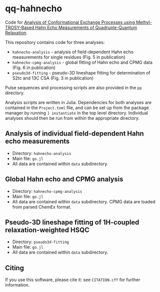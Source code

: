 # qq-hahnecho

Code for [Analysis of Conformational Exchange Processes using Methyl-TROSY-Based Hahn Echo Measurements of Quadruple-Quantum Relaxation](https://mr.copernicus.org/preprints/mr-2021-60/).

This repository contains code for three analyses:
* `hahnecho-analysis` - analysis of field-dependent Hahn echo measurements for single residues (Fig. 5 in publication)
* `hahnecho-cpmg-analysis` - global fitting of Hahn echo and CPMG data (Fig. 6 in publication)
* `pseudo3d-fitting` - pseudo-3D lineshape fitting for determination of S2tc and 13C CSA (Fig. 3 in publication)

Pulse sequences and processing scripts are also provided in the `pp` directory.

Analysis scripts are written in Julia. Dependencies for both analyses are contained in the `Project.toml` file, and can be set up from the package manager by running `] instantiate` in the top level directory. Individual analyses should then be run from within the appropriate directory.


## Analysis of individual field-dependent Hahn echo measurements

* Directory: `hahnecho-analysis`
* Main file: `go.jl`
* All data are contained within `data` subdirectory.


## Global Hahn echo and CPMG analysis

* Directory: `hahnecho-cpmg-analysis`
* Main file: `go.jl`
* All data are contained within `data` subdirectory. CPMG data are loaded from parsed ChemEx format.


## Pseudo-3D lineshape fitting of 1H-coupled relaxation-weighted HSQC

* Directory: `pseudo3d-fitting`
* Main file: `go.jl`
* All data are contained within `data` subdirectory.


## Citing

If you use this software, please cite it: see `CITATION.cff` for further information.